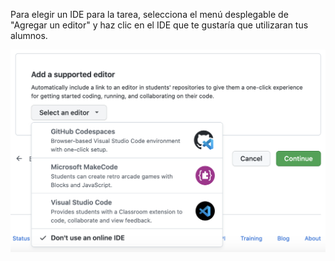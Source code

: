 Para elegir un IDE para la tarea, selecciona el menú desplegable de "Agregar un editor" y haz clic en el IDE que te gustaría que utilizaran tus alumnos.

<div class="procedural-image-wrapper">
  <img alt="Utilizar el menú desplegable de 'Seleccionar un IDE en línea' para dar clic en un IDE en línea para la tarea" class="procedural-image-wrapper" src="/assets/images/help/classroom/select-supported-editor-including-codespaces.png">
</div>

